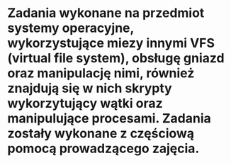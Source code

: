 # Zadania wykonane na przedmiot systemy operacyjne, wykorzystujące miezy innymi VFS (virtual file system), obsługę gniazd oraz manipulację nimi, również znajdują się w nich skrypty wykorzytujący wątki oraz manipulujące procesami. Zadania zostały wykonane z częściową pomocą prowadzącego zajęcia.  
